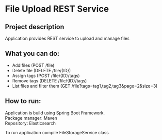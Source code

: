 # File Upload REST Service

## Project description

Application provides REST service to upload and manage files

## What you can do:
- Add files (POST /file)
- Delete file (DELETE  /file/{ID})
- Assign tags (POST /file/{ID}/tags)
- Remove tags (DELETE /file/{ID}/tags)
- List files and filter them (GET /file?tags=tag1,tag2,tag3&page=2&size=3)

## How to run:

Application is build using Spring Boot Framework.\
Package manager: Maven\
Repository: Elasticsearch

To run application compile FileStorageService class
